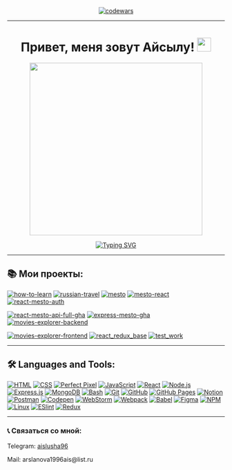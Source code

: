 <div align="center"><a  href="https://www.codewars.com/users/Aislu96"><img alt="codewars" src="https://www.codewars.com/users/Aislu96/badges/large"></a></div>

* * *

<h1 align="center">Привет, меня зовут Айсылу! 
  <img src="https://github.com/blackcater/blackcater/raw/main/images/Hi.gif" height="32" wigth="32" />
</h1>
<div id="header" align="center">
  <img src="https://media3.giphy.com/media/v1.Y2lkPTc5MGI3NjExZ3A0eGU0eXdpNHpkcGJlNzBuejdta2ZoaGhkeDdpZ2tkb3ptMml1NCZlcD12MV9pbnRlcm5hbF9naWZfYnlfaWQmY3Q9cw/smGCEo5zsAXtK4bqAT/giphy.gif" width="400"  />
</div>
<p align="center">
  <a href="https://git.io/typing-svg">
    <img src="https://readme-typing-svg.herokuapp.com?font=Fira+Code&size=25&duration=3000&color=C9E1B7&background=1E0AFF&center=true&vCenter=true&multiline=true&width=550&height=60&lines=%D0%AF+Junior+frontend+%D1%80%D0%B0%D0%B7%D1%80%D0%B0%D0%B1%D0%BE%D1%82%D1%87%D0%B8%D0%BA" alt="Typing SVG" />
  </a>
</p>

* * *

## 📚 Мои проекты:

<div id="badges">
  <a href="https://github.com/Aislu96/how-to-learn"><img src="https://img.shields.io/badge/how%20to%20learn-blue?logoColor=white&style=for-the-badge" alt="how-to-learn"/></a>
  <a href="https://github.com/Aislu96/russian-travel"><img src="https://img.shields.io/badge/russian%20travel-orange?logoColor=white&style=for-the-badge" alt="russian-travel"/></a>
<a href="https://github.com/Aislu96/mesto"><img src="https://img.shields.io/badge/mesto-black?logoColor=white&style=for-the-badge" alt="mesto"/></a>
  <a href="https://github.com/Aislu96/mesto-react"><img src="https://img.shields.io/badge/mesto%20react-blu?logoColor=white&style=for-the-badge" alt="mesto-react"/></a>
  <a href="https://github.com/Aislu96/react-mesto-auth"><img src="https://img.shields.io/badge/react%20mesto%20auth-red?logoColor=white&style=for-the-badge" alt="react-mesto-auth"/></a>

<a href="https://github.com/Aislu96/react-mesto-api-full-gha"><img src="https://img.shields.io/badge/react%20mesto%20api%20full%20gha-yellow?logoColor=white&style=for-the-badge" alt="react-mesto-api-full-gha"/></a>
<a href="https://github.com/Aislu96/express-mesto-gha"><img src="https://img.shields.io/badge/express%20mesto%20gha-pink?logoColor=white&style=for-the-badge" alt="express-mesto-gha"/></a>
<a href="https://github.com/Aislu96/movies-explorer-backend"><img src="https://img.shields.io/badge/movies%20explorer%20backend-green?logoColor=white&style=for-the-badge" alt="movies-explorer-backend"/></a>

<a href="https://github.com/Aislu96/movies-explorer-frontend"><img src="https://img.shields.io/badge/movies%20explorer%20frontend-purple?logoColor=white&style=for-the-badge" alt="movies-explorer-frontend"/></a>
<a href="https://github.com/Aislu96/react_redux_base"><img src="https://img.shields.io/badge/react%20redux%20base-black?logoColor=red&style=for-the-badge" alt="react_redux_base"/></a>
  <a href=" https://github.com/Aislu96/test_work"><img src="https://img.shields.io/badge/test%20work%20learn-blue?logoColor=white&style=for-the-badge" alt="test_work"/></a>
</div>

* * *

## 🛠️ Languages and Tools:

<p>
  <a href="#"><img alt="HTML" src="https://img.shields.io/badge/HTML-E34F26.svg?logo=html5&logoColor=white"></a>
  <a href="#"><img alt="CSS" src="https://img.shields.io/badge/CSS-1572B6.svg?logo=css3&logoColor=white"></a>
  <a href="#"><img alt="Perfect Pixel" src="https://shields.io/badge/-Perfect%20Pixel-FF69B4"></a>
  <a href="#"><img alt="JavaScript" src="https://img.shields.io/badge/JavaScript-F7DF1E.svg?logo=javascript&logoColor=black"></a>
  <a href="#"><img alt="React" src="https://img.shields.io/badge/React-20232a.svg?logo=react&logoColor=%2361DAFB"></a>
  <a href="#"><img alt="Node.js" src="https://img.shields.io/badge/Node.js-43853D.svg?logo=node.js&logoColor=white"></a>
  <a href="#"><img alt="Express.js" src="https://img.shields.io/badge/Express.js-404d59.svg?logo=express&logoColor=white"></a>
  <a href="#"><img alt="MongoDB" src ="https://img.shields.io/badge/MongoDB-4ea94b.svg?logo=mongodb&logoColor=white"></a>
  <a href="#"><img alt="Bash" src="https://img.shields.io/badge/Bash-121011.svg?logo=gnu-bash&logoColor=white"></a>
  <a href="#"><img alt="Git" src="https://img.shields.io/badge/Git-F05033.svg?logo=git&logoColor=white"></a>
  <a href="#"><img alt="GitHub" src="https://img.shields.io/badge/github-%23121011.svg?logo=github&logoColor=white"></a>
  <a href="#"><img alt="GitHub Pages" src="https://img.shields.io/badge/GitHub%20Pages-327FC7.svg?logo=github&logoColor=white"></a>
  <a href="#"><img alt="Notion" src="https://img.shields.io/badge/Notion-010101.svg?logo=notion&logoColor=white"></a>
  <a href="#"><img alt="Postman" src="https://img.shields.io/badge/Postman-FF6C37?logo=postman&logoColor=white"></a>
  <a href="#"><img alt="Codepen" src="https://img.shields.io/badge/Codepen-000000.svg?logo=codepen&logoColor=white"></a>
  <a href="#"><img alt="WebStorm" src="https://img.shields.io/badge/WebStorm-000000?&logo=WebStorm&logoColor=white"></a>
  <a href="#"><img alt="Webpack" src="https://img.shields.io/badge/webpack-%238DD6F9.svg?logo=webpack&logoColor=black"></a>
  <a href="#"><img alt="Babel" src="https://img.shields.io/badge/Babel-F9DC3e?logo=babel&logoColor=black"></a>
  <a href="#"><img alt="Figma" src="https://img.shields.io/badge/figma-%23F24E1E.svg?logo=figma&logoColor=white"></a>
  <a href="#"><img alt="NPM" src="https://img.shields.io/badge/NPM-%23000000.svg?logo=npm&logoColor=white"></a>
  <a href="#"><img alt="Linux" src="https://img.shields.io/badge/Linux-FCC624?logo=linux&logoColor=black"></a>
  <a href="#"><img alt="ESlint" src="https://img.shields.io/badge/-ESLint-%234B32C3?logo=eslint"></a>
<a href="#"><img alt="Redux" src="https://img.shields.io/badge/-Redux-%234B32C3?logo=redux"></a>
</p>

* * *

### 📞 Связаться со мной:

<p>Telegram: <a href="https://t.me/aislusha96">aislusha96</a></p>
<p>Mail: arslanova1996ais@list.ru</p>

